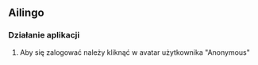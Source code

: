 ## Ailingo

### Działanie aplikacji

1. Aby się zalogować należy kliknąć w avatar użytkownika "Anonymous"

